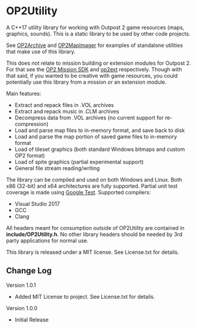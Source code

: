 # OP2Utility

A C++17 utility library for working with Outpost 2 game resources (maps, graphics, sounds). This is a static library to be used by other code projects.

See [OP2Archive](https://github.com/OutpostUniverse/OP2Archive) and [OP2MapImager](https://github.com/OutpostUniverse/OP2MapImager) for examples of standalone utilities that make use of this library.

This does not relate to mission building or extension modules for Outpost 2. For that see the [OP2 Mission SDK](https://github.com/OutpostUniverse/OP2MissionSDK) and [op2ext](https://github.com/OutpostUniverse/op2ext) respectively. Though with that said, if you wanted to be creative with game resources, you could potentially use this library from a mission or an extension module.

Main features:
 - Extract and repack files in .VOL archives
 - Extract and repack music in .CLM archives
 - Decompress data from .VOL archives (no current support for re-compression)
 - Load and parse map files to in-memory format, and save back to disk
 - Load and parse the map portion of saved game files to in-memory format
 - Load of tileset graphics (both standard Windows bitmaps and custom OP2 format)
 - Load of spite graphics (partial experimental support)
 - General file stream reading/writing

The library can be compiled and used on both Windows and Linux. Both x86 (32-bit) and x64 architectures are fully supported. Partial unit test coverage is made using [Google Test](https://github.com/google/googletest). Supported compilers:
 - Visual Studio 2017
 - GCC
 - Clang

All headers meant for consumption outside of OP2Utility are contained in **include/OP2Utility.h**. No other library headers should be needed by 3rd party applications for normal use.

This library is released under a MIT license. See License.txt for details.

## Change Log

Version 1.0.1

* Added MIT License to project. See License.txt for details.

Version 1.0.0

* Initial Release
